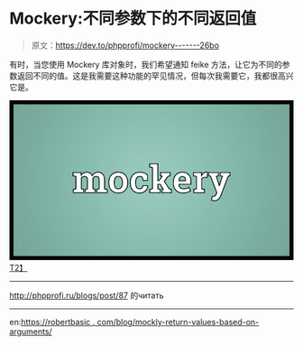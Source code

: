 # Mockery:不同参数下的不同返回值

> 原文：<https://dev.to/phpprofi/mockery-------26bo>

有时，当您使用 Mockery 库对象时，我们希望通知 feike 方法，让它为不同的参数返回不同的值。这是我需要这种功能的罕见情况，但每次我需要它，我都很高兴它是。

[![](img/a335cf33778d9e56d3ea54277c7de62c.png)T2】](https://res.cloudinary.com/practicaldev/image/fetch/s--VFKTRBI7--/c_limit%2Cf_auto%2Cfl_progressive%2Cq_auto%2Cw_880/http://phpprofi.ru/resources/img/blogs/12fa3d80-ba45-48b8-a532-4052a01f5612.jpeg)

* * *

http://phpprofi.ru/blogs/post/87 的читать

* * *

en:[https://robertbasic . com/blog/mockly-return-values-based-on-arguments/](https://robertbasic.com/blog/mockery-return-values-based-on-arguments/)